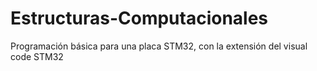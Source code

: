 # Estructuras-Computacionales
Programación básica para una placa STM32, con la extensión del visual code STM32 
